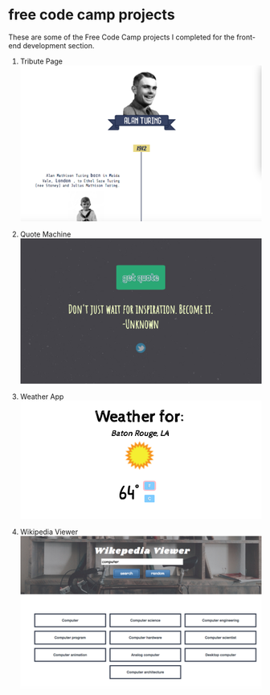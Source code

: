 # free code camp projects 

These are some of the Free Code Camp projects I completed for the front-end development section.

1. Tribute Page
![](screenshots/screen-shot-tribute.png)

2. Quote Machine
![](screenshots/screen-shot-quote.png)


3. Weather App
![](screenshots/screen-shot-weather.png)

4.  Wikipedia Viewer 
![](screenshots/screen-shot-wikipedia.png)
